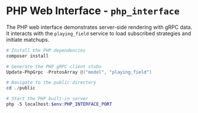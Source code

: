 # PHP Web Interface - `php_interface`

The PHP web interface demonstrates server-side rendering with gRPC data. It interacts with the `playing_field` service to load subscribed strategies and initiate matchups.

```powershell
# Install the PHP dependencies
composer install

# Generate the PHP gRPC client stubs
Update-PhpGrpc -ProtosArray @("model", "playing_field")

# Navigate to the public directory
cd ./public

# Start the PHP built-in server
php -S localhost:$env:PHP_INTERFACE_PORT
```
